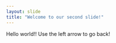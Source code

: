 ```yaml
---
layout: slide
title: "Welcome to our second slide!"
---
```

Hello world!!
Use the left arrow to go back!
